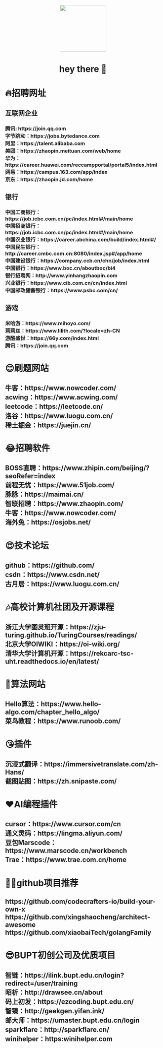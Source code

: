<div align="center">
  <img height="150" src="https://media.giphy.com/media/M9gbBd9nbDrOTu1Mqx/giphy.gif"  />
</div>

###

<h1 align="center">hey there 👋</h1>

###

<h1 align="left">🔥招聘网址</h1>

###

<h2 align="left">互联网企业</h2>

###

<h3 align="left">腾讯:                        https://join.qq.com<br>字节跳动：https://jobs.bytedance.com<br>阿里：https://talent.alibaba.com<br>美团：https://zhaopin.meituan.com/web/home<br>华为：https://career.huawei.com/reccampportal/portal5/index.html<br>网易：https://campus.163.com/app/index<br>京东：https://zhaopin.jd.com/home</h3>

###

<h2 align="left">银行</h2>

###

<h3 align="left">中国工商银行：https://job.icbc.com.cn/pc/index.html#/main/home<br>中国招商银行：https://job.icbc.com.cn/pc/index.html#/main/home<br>中国农业银行：https://career.abchina.com/build/index.html#/<br>中国民生银行：http://career.cmbc.com.cn:8080/index.jsp#/app/home<br>中国建设银行：https://company.ccb.cn/chn/job/index.html<br>中国银行：https://www.boc.cn/aboutboc/bi4<br>银行招聘网：http://www.yinhangzhaopin.com<br>兴业银行：https://www.cib.com.cn/cn/index.html<br>中国邮政储蓄银行：https://www.psbc.com/cn/</h3>

###

<h2 align="left">游戏</h2>

###

<h3 align="left">米哈游：https://www.mihoyo.com/<br>莉莉丝：https://www.lilith.com/?locale=zh-CN<br>游酷盛世：https://66y.com/index.html<br>腾讯：https://join.qq.com</h3>

###

<h1 align="left">😊刷题网站</h1>

###

<h2 align="left">牛客：https://www.nowcoder.com/<br>acwing：https://www.acwing.com/<br>leetcode：https://leetcode.cn/<br>洛谷：https://www.luogu.com.cn/<br>稀土掘金：https://juejin.cn/</h2>

###

<h1 align="left">😂招聘软件</h1>

###

<h2 align="left">BOSS直聘：https://www.zhipin.com/beijing/?seoRefer=index<br>前程无忧：https://www.51job.com/<br>脉脉：https://maimai.cn/<br>智联招聘：https://www.zhaopin.com/<br>牛客：https://www.nowcoder.com/<br>海外兔：https://osjobs.net/</h2>

###

<h1 align="left">😍技术论坛</h1>

###

<h2 align="left">github：https://github.com/<br>csdn：https://www.csdn.net/<br>古月居：https://www.luogu.com.cn/</h2>

###

<h1 align="left">🎶高校计算机社团及开源课程</h1>

###

<h2 align="left">浙江大学图灵班开源：https://zju-turing.github.io/TuringCourses/readings/<br>北京大学OIWIKI：https://oi-wiki.org/<br>清华大学计算机开源：https://rekcarc-tsc-uht.readthedocs.io/en/latest/</h2>

###

<h1 align="left">🙌算法网站</h1>

###

<h2 align="left">Hello算法：https://www.hello-algo.com/chapter_hello_algo/<br>菜鸟教程：https://www.runoob.com/</h2>

###

<h1 align="left">😘插件</h1>

###

<h2 align="left">沉浸式翻译：https://immersivetranslate.com/zh-Hans/<br>截图贴图：https://zh.snipaste.com/</h2>

###

<h1 align="left">❤️AI编程插件</h1>

###

<h2 align="left">cursor：https://www.cursor.com/cn<br>通义灵码：https://lingma.aliyun.com/<br>豆包Marscode：https://www.marscode.cn/workbench<br>Trae：https://www.trae.com.cn/home</h2>

###

<h1 align="left">🤷‍♀️github项目推荐</h1>

###

<h2 align="left">https://github.com/codecrafters-io/build-your-own-x<br>https://github.com/xingshaocheng/architect-awesome<br>https://github.com/xiaobaiTech/golangFamily</h2>

###

<h1 align="left">😎BUPT初创公司及优质项目</h1>

###

<h2 align="left">智链：https://ilink.bupt.edu.cn/login?redirect=/user/training<br>昭析：http://drawsee.cn/about<br>码上初发：https://ezcoding.bupt.edu.cn/<br>智臻：http://geekgen.yifan.ink/<br>邮大师：https://umaster.bupt.edu.cn/login<br>sparkflare：http://sparkflare.cn/<br>winihelper：https:winihelper.com</h2>

###
